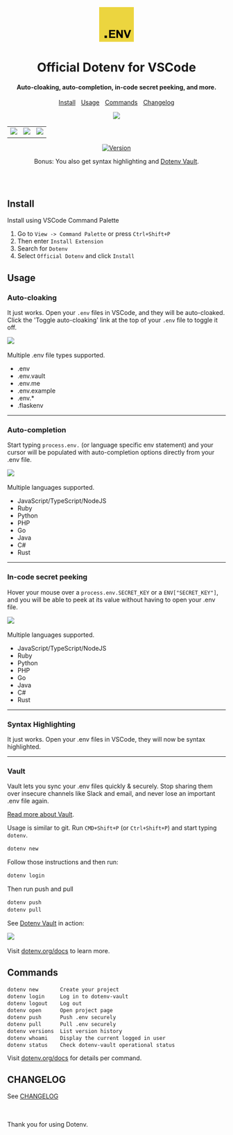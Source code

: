 <div align="center">
  <a href="https://docs.dotenv.org/?r=8"><img src="https://raw.githubusercontent.com/motdotla/dotenv/master/dotenv.png" alt="dotenv-vscode" width="80" height="80"></a>
  <h1>Official Dotenv for VSCode</h1>
  <h4 align="center">Auto-cloaking, auto-completion, in-code secret peeking, and more.</h4>

  <p align="center">
    <a href="#install">Install</a>
    <img src="https://img.spacergif.org/v1/spacer.gif" width="5" height="1">
    <a href="#usage">Usage</a>
    <img src="https://img.spacergif.org/v1/spacer.gif" width="5" height="1">
    <a href="#commands" target="_blank">Commands</a>
    <img src="https://img.spacergif.org/v1/spacer.gif" width="5" height="1">
    <a href="#changelog" target="_blank">Changelog</a>
  </p>

  <a href="https://marketplace.visualstudio.com/items?itemName=dotenv.dotenv-vscode">
    <img src="https://res.cloudinary.com/dotenv-org/image/upload/v1679517963/dotenv-official_eiww2o.png"/>
  </a>

  <table>
    <tr>
      <td>
        <a href="https://res.cloudinary.com/dotenv-org/image/upload/v1662332054/autocloaking_uutakf.png"><img src="https://res.cloudinary.com/dotenv-org/image/upload/v1662332054/autocloaking_uutakf.png"/></a>
      </td>
      <td>
        <a href="https://res.cloudinary.com/dotenv-org/image/upload/v1662069727/vscode3_fhioqq.png"><img src="https://res.cloudinary.com/dotenv-org/image/upload/v1662069727/vscode3_fhioqq.png"/></a>
      </td>
      <td>
        <a href="https://res.cloudinary.com/dotenv-org/image/upload/v1662069726/vscode4_ejlsh9.png"><img src="https://res.cloudinary.com/dotenv-org/image/upload/v1662069726/vscode4_ejlsh9.png"/></a>
      </td>
    </tr>
  </table>

  <a href="https://github.com/dotenv-org/dotenv-vscode"><img src="https://img.shields.io/visual-studio-marketplace/v/dotenv.dotenv-vscode?label=VS%20Marketplace&logo=visual-studio-code" alt="Version"></a>

  <p>Bonus: You also get syntax highlighting and <a href="https://dotenv.org" target="_blank">Dotenv Vault</a>.</p>
  <br/>
  <br/>
</div>

## Install

Install using VSCode Command Palette

1. Go to `View -> Command Palette` or press `Ctrl+Shift+P`
2. Then enter `Install Extension`
3. Search for `Dotenv`
4. Select `Official Dotenv` and click `Install`

## Usage

### Auto-cloaking

It just works. Open your `.env` files in VSCode, and they will be auto-cloaked. Click the 'Toggle auto-cloaking' link at the top of your `.env` file to toggle it off.

<img src="https://res.cloudinary.com/dotenv-org/image/upload/v1664140588/toggle_itemcq.gif">

Multiple .env file types supported.

* .env
* .env.vault
* .env.me
* .env.example
* .env.*
* .flaskenv

<hr/>

### Auto-completion

Start typing `process.env.` (or language specific env statement) and your cursor will be populated with auto-completion options directly from your .env file.

<img src="https://res.cloudinary.com/dotenv-org/image/upload/v1664140944/autocomplete_snic6t.gif"/>

Multiple languages supported.

* JavaScript/TypeScript/NodeJS
* Ruby
* Python
* PHP
* Go
* Java
* C#
* Rust

<hr/>

### In-code secret peeking

Hover your mouse over a `process.env.SECRET_KEY` or a `ENV["SECRET_KEY"]`, and you will be able to peek at its value without having to open your .env file.

<img src="https://res.cloudinary.com/dotenv-org/image/upload/v1664141169/secret-peeking_byzwex.gif"/>

Multiple languages supported.

* JavaScript/TypeScript/NodeJS
* Ruby
* Python
* PHP
* Go
* Java
* C#
* Rust

<hr/>

### Syntax Highlighting

It just works. Open your .env files in VSCode, they will now be syntax highlighted.

<hr/>

### Vault

Vault lets you sync your .env files quickly & securely. Stop sharing them over insecure channels like Slack and email, and never lose an important .env file again.

<a href="https://dotenv.org/">Read more about Vault</a>. 

Usage is similar to git. Run `CMD+Shift+P` (or `Ctrl+Shift+P`) and start typing `dotenv`.

```bash
dotenv new
```

Follow those instructions and then run:

```bash
dotenv login
```

Then run push and pull

```bash
dotenv push
dotenv pull
```

See <a href="https://dotenv.org" target="_blank">Dotenv Vault</a> in action:

<img src="https://raw.githubusercontent.com/dotenv-org/dotenv-vscode/master/overview.gif">

Visit [dotenv.org/docs](https://www.dotenv.org/docs/security/overview?r=8) to learn more.

## Commands

```
dotenv new       Create your project
dotenv login     Log in to dotenv-vault
dotenv logout    Log out
dotenv open      Open project page
dotenv push      Push .env securely
dotenv pull      Pull .env securely
dotenv versions  List version history
dotenv whoami    Display the current logged in user
dotenv status    Check dotenv-vault operational status
```

Visit [dotenv.org/docs](https://www.dotenv.org/docs/dotenv-vault?r=8) for details per command.

## CHANGELOG

See [CHANGELOG](CHANGELOG.md)

<br/>
<br/>
Thank you for using Dotenv.
